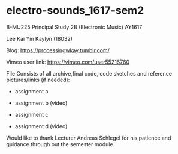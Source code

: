 # electro-sounds_1617-sem2
B-MU225 Principal Study 2B (Electronic Music) AY1617

Lee Kai Yin Kaylyn (18032)

Blog: https://processingwkay.tumblr.com/

Vimeo user link: https://vimeo.com/user55216760

File Consists of all archive,final code, code sketches and reference pictures/links (if needed):

- assignment a

- assignment b (video)

- assignment c

- assignment d (video)

Would like to thank Lecturer Andreas Schlegel for his patience and guidance through out the semester module.
